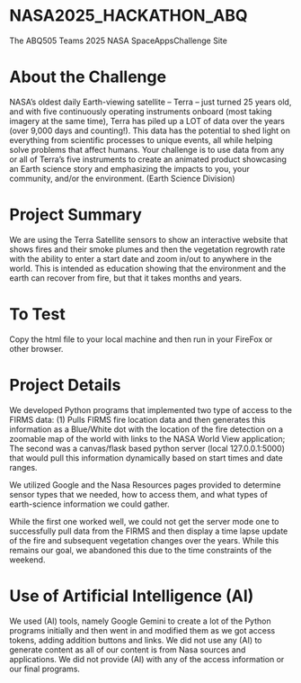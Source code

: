 # NASA2025_HACKATHON_ABQ
The ABQ505 Teams 2025 NASA SpaceAppsChallenge Site

# About the Challenge

NASA’s oldest daily Earth-viewing satellite – Terra – just turned 25 years old, and with five continuously operating instruments onboard (most taking imagery at the same time), Terra has piled up a LOT of data over the years (over 9,000 days and counting!). This data has the potential to shed light on everything from scientific processes to unique events, all while helping solve problems that affect humans. Your challenge is to use data from any or all of Terra’s five instruments to create an animated product showcasing an Earth science story and emphasizing the impacts to you, your community, and/or the environment. (Earth Science Division)

# Project Summary

We are using the Terra Satellite sensors to show an interactive website that shows fires and their smoke plumes and then the vegetation regrowth rate with the ability to enter a start date and zoom in/out to anywhere in the world. This is intended as education showing that the environment and the earth can recover from fire, but that it takes months and years.

# To Test

Copy the html file to your local machine and then run in your FireFox or other browser.

# Project Details

We developed Python programs that implemented two type of access to the FIRMS data: (1) Pulls FIRMS fire location data and then generates this information as a Blue/White dot with the location of the fire detection on a zoomable map of the world with links to the NASA World View application; The second was a canvas/flask based python server (local 127.0.0.1:5000) that would pull this information dynamically based on start times and date ranges. 

We utilized Google and the Nasa Resources pages provided to determine sensor types that we needed, how to access them, and what types of earth-science information we could gather.

While the first one worked well, we could not get the server mode one to successfully pull data from the FIRMS and then display a time lapse update of the fire and subsequent vegetation changes over the years. While this remains our goal, we abandoned this due to the time constraints of the weekend.

# Use of Artificial Intelligence (AI)

We used (AI) tools, namely Google Gemini to create a lot of the Python programs initially and then went in and modified them as we got access tokens, adding addition buttons and links. We did not use any (AI) to generate content as all of our content is from Nasa sources and applications. We did not provide (AI) with any of the access information or our final programs.
